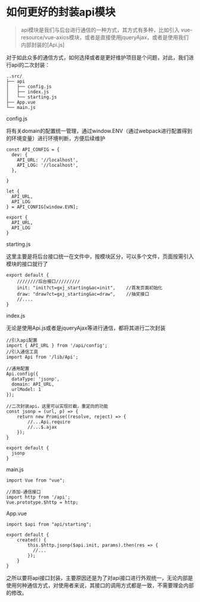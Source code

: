 # 如何更好的封装api模块

> api模块是我们与后台进行通信的一种方式，其方式有多种，比如引入  vue-resource/vue-axios模块，或者是直接使用jqueryAjax，或者是使用我们内部封装的[Api.js]

对于如此众多的通信方式，如何选择或者是更好维护项目是个问题，对此，我们进行api的二次封装：
```
..src/
├── api                         
│   ├── config.js                     
│   ├── index.js                    
│   └── starting.js    
├── App.vue
└── main.js
```

config.js 

将有关domain的配置统一管理，通过window.ENV（通过webpack进行配置得到的环境变量）进行环境判断，方便后续维护
```
const API_CONFIG = {
  dev: {
    API_URL: '//localhost',
    API_LOG: '//localhost',
  },

}

let {
  API_URL,
  API_LOG
} = API_CONFIG[window.EVN];

export {
  API_URL,
  API_LOG
}
```

starting.js  

这里主要是将后台接口统一在文件中，按模块区分，可以多个文件，页面按需引入模块的接口就行了
```
export default {
    ////////后台接口/////////
    init: "init?ct=gxj_starting&ac=init",    //首发页面初始化
    draw: "draw?ct=gxj_starting&ac=draw",    //抽奖接口
    //....
}
```

index.js

无论是使用Api.js或者是jqueryAjax等进行通信，都将其进行二次封装
```
//引入api配置
import { API_URL } from '/api/config'; 
//引入通信工具
import Api from '/lib/Api';

//通用配置
Api.config({
  dataType: 'jsonp',
  domain: API_URL,
  urlModel: 1
});

//二次封装api，这里可以实现拦截，重定向的功能
const jsonp = (url, p) => {
    return new Promise((resolve, reject) => {
        //...Api.require
        //...$.ajax
    });
}

export default {
  jsonp
}
```

main.js
```
import Vue from "vue";

//添加-通信接口
import http from '/api';
Vue.prototype.$http = http;
```

App.vue
```
import $api from "api/starting";

export default {
    created() {
        this.$http.jsonp($api.init, params).then(res => {
          //...
        });
    }
}
```

之所以要将api接口封装，主要原因还是为了对api接口进行外观统一，无论内部是使用何种通信方式，对使用者来说，其接口的调用方式都是一致，不需要理会内部的修改。